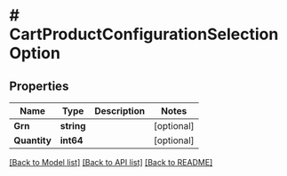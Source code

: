 # # CartProductConfigurationSelectionOption


## Properties 


Name | Type | Description | Notes
------------ | ------------- | ------------- | -------------
**Grn**| **string** |   | [optional]
**Quantity**| **int64** |   | [optional]


[[Back to Model list]](../../README.md#models) [[Back to API list]](../../README.md#endpoints) [[Back to README]](../../README.md)

